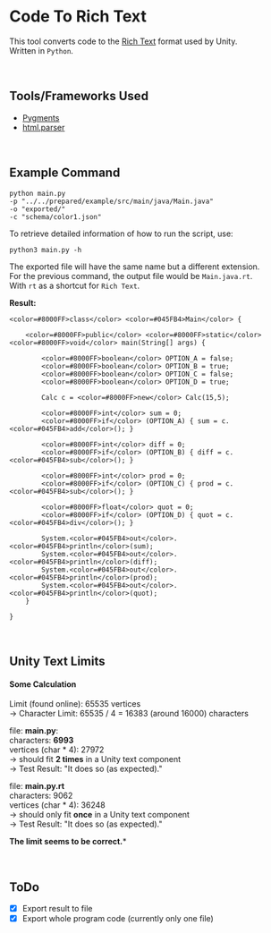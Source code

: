 # Code To Rich Text

This tool converts code to the [Rich Text](https://docs.unity3d.com/Manual/StyledText.html) format used by Unity.  
Written in `Python`.  


<br/>

## Tools/Frameworks Used
- [Pygments](http://pygments.org/)
- [html.parser](https://docs.python.org/3/library/html.parser.html)


<br/>

## Example Command

```
python main.py
-p "../../prepared/example/src/main/java/Main.java"
-o "exported/"
-c "schema/color1.json"
```

To retrieve detailed information of how to run the script, use:  
```
python3 main.py -h
```


The exported file will have the same name but a different extension.  
For the previous command, the output file would be `Main.java.rt`.  
With `rt` as a shortcut for `Rich Text`.  

**Result:**

```
<color=#8000FF>class</color> <color=#045FB4>Main</color> {

    <color=#8000FF>public</color> <color=#8000FF>static</color> <color=#8000FF>void</color> main(String[] args) {

        <color=#8000FF>boolean</color> OPTION_A = false;
        <color=#8000FF>boolean</color> OPTION_B = true;
        <color=#8000FF>boolean</color> OPTION_C = false;
        <color=#8000FF>boolean</color> OPTION_D = true;

        Calc c = <color=#8000FF>new</color> Calc(15,5);

        <color=#8000FF>int</color> sum = 0;
        <color=#8000FF>if</color> (OPTION_A) { sum = c.<color=#045FB4>add</color>(); }
        
        <color=#8000FF>int</color> diff = 0;
        <color=#8000FF>if</color> (OPTION_B) { diff = c.<color=#045FB4>sub</color>(); }

        <color=#8000FF>int</color> prod = 0;
        <color=#8000FF>if</color> (OPTION_C) { prod = c.<color=#045FB4>sub</color>(); }

        <color=#8000FF>float</color> quot = 0;
        <color=#8000FF>if</color> (OPTION_D) { quot = c.<color=#045FB4>div</color>(); }

        System.<color=#045FB4>out</color>.<color=#045FB4>println</color>(sum);
        System.<color=#045FB4>out</color>.<color=#045FB4>println</color>(diff);
        System.<color=#045FB4>out</color>.<color=#045FB4>println</color>(prod);
        System.<color=#045FB4>out</color>.<color=#045FB4>println</color>(quot);
    }

}
```


<br/>

## Unity Text Limits

#### Some Calculation

Limit (found online): 65535 vertices  
-> Character Limit: 65535 / 4 = 16383 (around 16000) characters  

file: **main.py**:  
characters: **6993**  
vertices (char * 4): 27972  
-> should fit **2 times** in a Unity text component  
-> Test Result: "It does so (as expected)."  

file: **main.py.rt**  
characters: 9062  
vertices (char * 4): 36248  
-> should only fit **once** in a Unity text component  
-> Test Result: "It does so (as expected)."  

**The limit seems to be correct.***


<br/>

## ToDo

- [X] Export result to file
- [X] Export whole program code (currently only one file)
